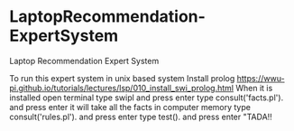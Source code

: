 # LaptopRecommendation-ExpertSystem
Laptop Recommendation Expert System


To run this expert system in unix based system
Install prolog https://wwu-pi.github.io/tutorials/lectures/lsp/010_install_swi_prolog.html
When it is installed
open terminal type swipl and press enter
type consult('facts.pl'). and  press enter it will take all the facts in computer memory 
type consult('rules.pl'). and press enter
type test(). and press enter 
"TADA!!


